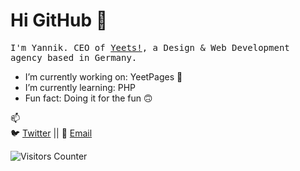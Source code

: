 <h1>Hi GitHub 👋</h1>
<p>
  <samp>
    I'm Yannik. CEO of <a href="https://github.com/go-yeets" target="_blank">Yeets!</a>, a Design & Web Development agency based in Germany.
  </samp>
</p>
<p>
  <ul>
    <li>
      I’m currently working on: YeetPages 👀
    </li>
    <li>
      I’m currently learning: PHP
    </li>
    <li>
      Fun fact: Doing it for the fun 🙃
    </li>
  </ul>
</p>
<p>
📫
<br>
🐦 <a href="https://twitter.com/ynn1k">Twitter</a> || 📧 <a href="mailto:&#x68;&#x69;&#x40;&#x79;&#x61;&#x6e;&#x6e;&#x69;&#x6b;&#x2e;&#x64;&#x65;&#x76;">Email</a>
</p>
<p>
    <img src="https://visitor-badge.glitch.me/badge?page_id=ynn1k" alt="Visitors Counter">
</p>

<!--
**ynn1k/ynn1k** is a ✨ _special_ ✨ ***************************************

Here are some ideas to get you started:

- 🔭 I’m currently working on ...
- 🌱 I’m currently learning ...
- 👯 I’m looking to collaborate on ...
- 🤔 I’m looking for help with ...
- 💬 Ask me about ...
- 📫 How to reach me: ...
- 😄 Pronouns: ...
- ⚡ Fun fact: ...
-->
